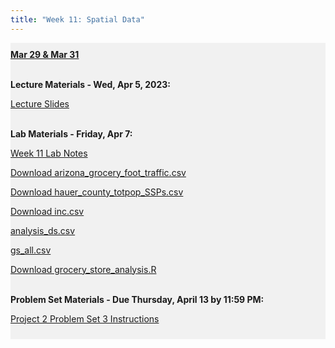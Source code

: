 ```yaml
---
title: "Week 11: Spatial Data"
---
```


<div style="background-color:rgba(0, 0, 0, 0.0470588); text-align:left; vertical-align: middle; padding:10px 0;">
<b><u>Mar 29 & Mar 31</u></b> <br> <br>

<b>Lecture Materials - Wed, Apr 5, 2023:</b> <br>

<a  href="/materials/unit_02/week_03/lecture_02_week_03.html" target="_blank">Lecture Slides</a> <br> <br>



<b>Lab Materials - Friday, Apr 7:</b> <br>

<a  href="/materials/unit_02/week_03/lab_02_week_03.html" target="_blank">Week 11 Lab Notes</a> <br> 

<a  href="/materials/unit_02/inputs/arizona_grocery_foot_traffic.csv" download>Download arizona_grocery_foot_traffic.csv</a> <br>

<a  href="/materials/unit_02/inputs/hauer_county_totpop_SSPs.csv" download>Download hauer_county_totpop_SSPs.csv</a> <br>

<a  href="/materials/unit_02/inputs/inc.csv" download>Download inc.csv</a> <br>

<a  href="/materials/unit_02/inputs/analysis_ds.csv" download>analysis_ds.csv</a> <br>

<a  href="/materials/unit_02/inputs/gs_all.csv" download>gs_all.csv</a> <br>

<a  href="/materials/unit_02/week_03/grocery_store_analysis.R" download>Download grocery_store_analysis.R</a> <br>  <br>


<b>Problem Set Materials - Due Thursday, April 13 by 11:59 PM:</b> <br>

<a  href="/materials/unit_02/week_02/ps_02_week_03.html" target="_blank">Project 2 Problem Set 3 Instructions</a> <br> 

</div>

<br> 
